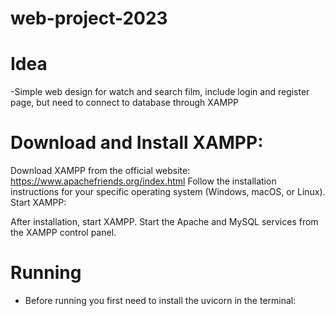 # web-project-2023

# Idea
-Simple web design for watch and search film, include login and register page, but need to connect to database through XAMPP

# Download and Install XAMPP:

Download XAMPP from the official website: https://www.apachefriends.org/index.html
Follow the installation instructions for your specific operating system (Windows, macOS, or Linux).
Start XAMPP:

After installation, start XAMPP.
Start the Apache and MySQL services from the XAMPP control panel.

# Running

- Before running you first need to install the uvicorn in the terminal:

